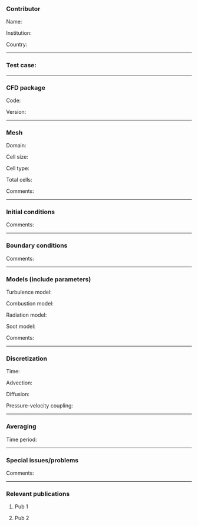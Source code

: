 
### Contributor
Name:

Institution:

Country:                    

------------------

### Test case:

------------------

### CFD package
Code:

Version:

------------------

### Mesh
Domain:

Cell size:

Cell type:

Total cells:

Comments:

------------------

### Initial conditions
Comments:

------------------

### Boundary conditions
Comments:

------------------

### Models (include parameters)
Turbulence model:

Combustion model:

Radiation model:

Soot model:

Comments:

------------------

### Discretization
Time:

Advection:

Diffusion:

Pressure-velocity coupling:

------------------

### Averaging
Time period:

------------------

### Special issues/problems
Comments:

------------------

### Relevant publications
1. Pub 1

2. Pub 2
 
